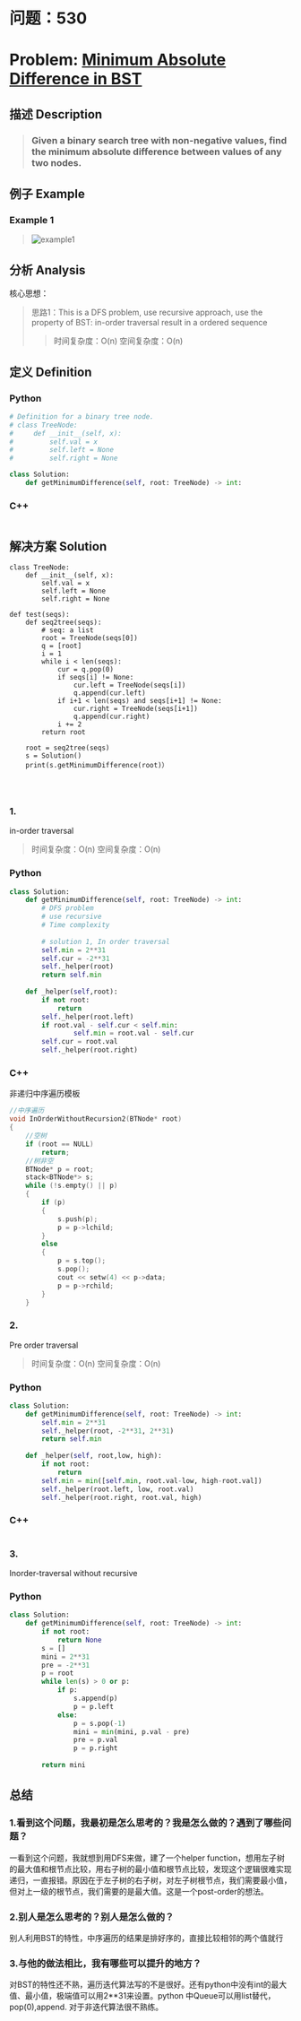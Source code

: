 
# 问题：530
# Problem: [Minimum Absolute Difference in BST](https://leetcode.com/problems/minimum-absolute-difference-in-bst/)

## 描述 Description
> ### Given a binary search tree with non-negative values, find the minimum absolute difference between values of any two nodes.

> ### 

## 例子 Example
### Example 1

> ![example1](../img/530.png)

## 分析 Analysis

核心思想：
> 思路1：This is a DFS problem, use recursive approach, use the property of BST: in-order traversal result in a ordered sequence
>> 时间复杂度：O(n)
>> 空间复杂度：O(n)


## 定义 Definition

### Python


```python
# Definition for a binary tree node.
# class TreeNode:
#     def __init__(self, x):
#         self.val = x
#         self.left = None
#         self.right = None

class Solution:
    def getMinimumDifference(self, root: TreeNode) -> int:

```

### C++

```c++

```


## 解决方案 Solution
```
class TreeNode:
	def __init__(self, x):
		self.val = x
		self.left = None
		self.right = None
		
def test(seqs):
	def seq2tree(seqs):
		# seq: a list 
		root = TreeNode(seqs[0])
		q = [root]
		i = 1
		while i < len(seqs):
			cur = q.pop(0)
			if seqs[i] != None:
				cur.left = TreeNode(seqs[i])
				q.append(cur.left)
			if i+1 < len(seqs) and seqs[i+1] != None:
				cur.right = TreeNode(seqs[i+1])
				q.append(cur.right)
			i += 2
		return root
	
	root = seq2tree(seqs)
	s = Solution()
	print(s.getMinimumDifference(root)）
	
		
	
```
### 1.
in-order traversal
> 时间复杂度：O(n)
> 空间复杂度：O(n)

### Python


```python
class Solution:
    def getMinimumDifference(self, root: TreeNode) -> int:
        # DFS problem
        # use recursive
        # Time complexity 
         
        # solution 1, In order traversal
        self.min = 2**31
        self.cur = -2**31
        self._helper(root)
        return self.min
    
    def _helper(self,root):
        if not root:
            return
        self._helper(root.left)
        if root.val - self.cur < self.min:
                self.min = root.val - self.cur
        self.cur = root.val
        self._helper(root.right)
```

### C++

非递归中序遍历模板

```c++
//中序遍历
void InOrderWithoutRecursion2(BTNode* root)
{
	//空树
	if (root == NULL)
		return;
	//树非空
	BTNode* p = root;
	stack<BTNode*> s;
	while (!s.empty() || p)
	{
		if (p)
		{
			s.push(p);
			p = p->lchild;
		}
		else
		{
			p = s.top();
			s.pop();
			cout << setw(4) << p->data;
			p = p->rchild;
		}
	}
```


### 2.
Pre order traversal
> 时间复杂度：O(n)
> 空间复杂度：O(n)

### Python


```python
class Solution:
    def getMinimumDifference(self, root: TreeNode) -> int:
        self.min = 2**31
        self._helper(root, -2**31, 2**31)
        return self.min
    
    def _helper(self, root,low, high):
        if not root:
            return
        self.min = min([self.min, root.val-low, high-root.val])
        self._helper(root.left, low, root.val)
        self._helper(root.right, root.val, high)
```

### C++

```c++

```

### 3.
Inorder-traversal without recursive
### Python

```python
class Solution:
    def getMinimumDifference(self, root: TreeNode) -> int:
        if not root:
            return None
        s = []
        mini = 2**31
        pre = -2**31
        p = root
        while len(s) > 0 or p:
            if p:
                s.append(p)
                p = p.left
            else:
                p = s.pop(-1)
                mini = min(mini, p.val - pre)
                pre = p.val
                p = p.right
                
        return mini
```



## 总结

### 1.看到这个问题，我最初是怎么思考的？我是怎么做的？遇到了哪些问题？
一看到这个问题，我就想到用DFS来做，建了一个helper function，想用左子树的最大值和根节点比较，用右子树的最小值和根节点比较，发现这个逻辑很难实现递归，一直报错。原因在于左子树的右子树，对左子树根节点，我们需要最小值，但对上一级的根节点，我们需要的是最大值。这是一个post-order的想法。

### 2.别人是怎么思考的？别人是怎么做的？
别人利用BST的特性，中序遍历的结果是排好序的，直接比较相邻的两个值就行


### 3.与他的做法相比，我有哪些可以提升的地方？
对BST的特性还不熟，遍历迭代算法写的不是很好。还有python中没有int的最大值、最小值，极端值可以用2**31来设置。python 中Queue可以用list替代，pop(0),append.
对于非迭代算法很不熟练。



```python

```
